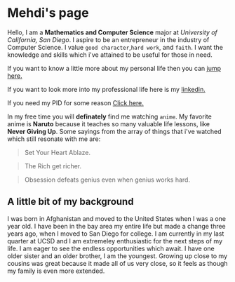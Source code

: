 # Mehdi's page
Hello, I am a **Mathematics and Computer Science** major at _University of California, San Diego_. I aspire to be an entrepreneur in the industry of Computer Science. I value `good character`,`hard work`, and `faith`. I want the knowledge and skills which i've attained to be useful for those in need.

If you want to know a little more about my personal life then you can [jump here.](#a-little-bit-of-my-background) 

If you want to look more into my professional life here is my [linkedin.](https://www.linkedin.com/in/mehdiaziz/) 

If you need my PID for some reason [Click here.](README.md)

In my free time you will **definately** find me watching `anime`. My favorite anime is **Naruto** because it teaches so many valuable life lessons, like **Never Giving Up**.
Some sayings from the array of things that i've watched which still resonate with me are:
> Set Your Heart Ablaze.

> The Rich get richer.

> Obsession defeats genius even when genius works hard.

## A little bit of my background
I was born in Afghanistan and moved to the United States when I was a one year old. I have been in the bay area my entire life but made a change three years ago, when I moved to San Diego for college. I am currently in my last quarter at UCSD and I am extremeley enthusiastic for the next steps of my life. I am eager to see the endless opportunities which await. I have one older sister and an older brother, I am the youngest. Growing up close to my cousins was great because it made all of us very close, so it feels as though my family is even more extended.






